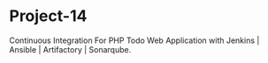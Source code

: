 # Project-14
Continuous Integration For PHP Todo Web Application with Jenkins | Ansible | Artifactory | Sonarqube.
